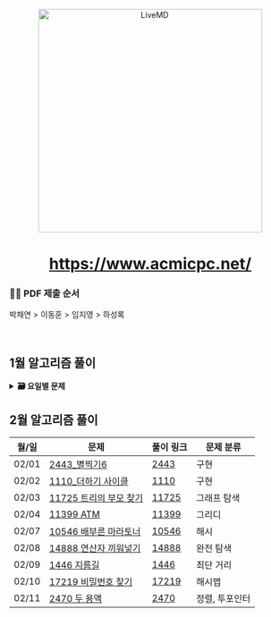 <p align='middle'>
<a href='https://www.acmicpc.net/'><img src='https://user-images.githubusercontent.com/40657327/153372372-9c901899-0b49-4111-bc98-aa0f1f3a2b0e.png' width="400px;" alt="LiveMD" /></a></p>

<h1 align='middle'><a href='https://www.acmicpc.net/'>https://www.acmicpc.net/</a></h1>


###  🙋‍♀️ PDF 제출 순서
박채연 > 이동훈 > 임지영 > 하성록   

<br/>

## 1월 알고리즘 풀이
<details>
  <summary>
    <STRONG>
     🗃 요일별 문제
    </STRONG>
  </summary>
     <br/>
  <div markdown="1">

| 월/일 | 문제                           | 풀이 링크 | 문제 분류 |
| ----------- | ---------------------- | ---------------------- | ------------------------------------|
| 01/25      | [10825_국영수](https://www.acmicpc.net/problem/10825)       | [10825](https://github.com/douzone1/Baekjoon/tree/main/Q_10825)| 정렬 |
| 01/26      | [7795_먹을 것인가 먹힐 것인가](https://www.acmicpc.net/problem/7795)    | [7795](https://github.com/douzone1/Baekjoon/tree/main/Q_7795)| 이분 탐색 |
| 01/27      | [9095_1,2,3 더하기](https://www.acmicpc.net/problem/9095)       | [9095](https://github.com/douzone1/Baekjoon/tree/main/Q_9095)| 다이나믹 프로그래밍 |
| 01/28      | [1157_단어공부](https://www.acmicpc.net/problem/1157)       | [1157](https://github.com/douzone1/Baekjoon/tree/main/Q_1157)| 구현 |
| 01/31      | [2442_별찍기5](https://www.acmicpc.net/problem/2442)       | [2442](https://github.com/douzone1/Baekjoon/tree/main/Q_2442)| 구현 |
  </div>
  
 </details>


## 2월 알고리즘 풀이

| 월/일 | 문제                           | 풀이 링크 | 문제 분류 |
| ----------- | ---------------------- | ---------------------- | ------------------------------------|
| 02/01      | [2443_별찍기6](https://www.acmicpc.net/problem/2443)       | [2443](https://github.com/douzone1/Baekjoon/tree/main/Q_2443)| 구현 |
| 02/02      | [1110_더하기 사이클](https://www.acmicpc.net/problem/1110)    | [1110](https://github.com/douzone1/Baekjoon/tree/main/Q_1110)| 구현 |
| 02/03      | [11725 트리의 부모 찾기](https://www.acmicpc.net/problem/11725)    | [11725](https://github.com/douzone1/Baekjoon/tree/main/Q_11725)| 그래프 탐색 |
| 02/04      | [11399 ATM](https://www.acmicpc.net/problem/11399)    | [11399](https://github.com/douzone1/Baekjoon/tree/main/Q_11399)| 그리디 |
| 02/07      | [10546 배부른 마라토너](https://www.acmicpc.net/problem/10546)    | [10546](https://github.com/douzone1/Baekjoon/tree/main/Q_10546)| 해시 |
| 02/08      | [14888 연산자 끼워넣기](https://www.acmicpc.net/problem/14888)    | [14888](https://github.com/douzone1/Baekjoon/tree/main/Q_14888)| 완전 탐색 |
| 02/09      | [1446 지름길](https://www.acmicpc.net/problem/1446)    | [1446](https://github.com/douzone1/Baekjoon/tree/main/Q_1446)| 최단 거리 |
| 02/10      | [17219 비밀번호 찾기](https://www.acmicpc.net/problem/17219)    | [17219](https://github.com/douzone1/Baekjoon/tree/main/Q_17219)| 해시맵 |
| 02/11      | [2470 두 용액](https://www.acmicpc.net/problem/2470)    | [2470](https://github.com/douzone1/Baekjoon/tree/main/Q_2470)| 정렬, 투포인터 |


